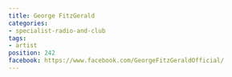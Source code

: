 ```yaml
---
title: George FitzGerald
categories:
- specialist-radio-and-club
tags:
- artist
position: 242
facebook: https://www.facebook.com/GeorgeFitzGeraldOfficial/
---
```


